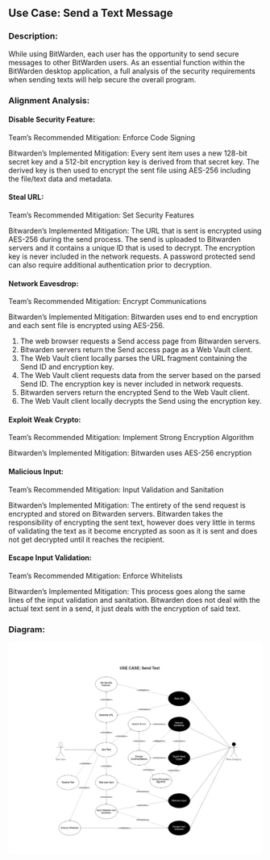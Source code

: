 ## Use Case: Send a Text Message

### Description:
While using BitWarden, each user has the opportunity to send secure messages to other BitWarden users. As an essential function within the BitWarden desktop application, a full analysis of the security requirements when sending texts will help secure the overall program.

### Alignment Analysis:

#### Disable Security Feature:

Team’s Recommended Mitigation: Enforce Code Signing

Bitwarden’s Implemented Mitigation: Every sent item uses a new 128-bit secret key and a 512-bit encryption key is derived from that secret key.  The derived key is then used to encrypt the sent file using AES-256 including the file/text data and metadata.

#### Steal URL:

Team’s Recommended Mitigation: Set Security Features

Bitwarden’s Implemented Mitigation: The URL that is sent is encrypted using AES-256 during the send process.  The send is uploaded to Bitwarden servers and it contains a unique ID that is used to decrypt.  The encryption key is never included in the network requests.  A password protected send can also require additional authentication prior to decryption.

#### Network Eavesdrop:

Team’s Recommended Mitigation: Encrypt Communications

Bitwarden’s Implemented Mitigation: Bitwarden uses end to end encryption and each sent file is encrypted using AES-256.  
1.	The web browser requests a Send access page from Bitwarden servers.
2.	Bitwarden servers return the Send access page as a Web Vault client.
3.	The Web Vault client locally parses the URL fragment containing the Send ID and encryption key.
4.	The Web Vault client requests data from the server based on the parsed Send ID. The encryption key is never included in network requests.
5.	Bitwarden servers return the encrypted Send to the Web Vault client.
6.	The Web Vault client locally decrypts the Send using the encryption key.

#### Exploit Weak Crypto: 

Team’s Recommended Mitigation: Implement Strong Encryption Algorithm

Bitwarden’s Implemented Mitigation: Bitwarden uses AES-256 encryption

#### Malicious Input:

Team’s Recommended Mitigation: Input Validation and Sanitation

Bitwarden’s Implemented Mitigation: The entirety of the send request is encrypted and stored on Bitwarden servers.  Bitwarden takes the responsibility of encrypting the sent text, however does very little in terms of validating the text as it become encrypted as soon as it is sent and does not get decrypted until it reaches the recipient.

#### Escape Input Validation:

Team’s Recommended Mitigation: Enforce Whitelists

Bitwarden’s Implemented Mitigation: This process goes along the same lines of the input validation and sanitation.  Bitwarden does not deal with the actual text sent in a send, it just deals with the encryption of said text.


### Diagram:
![](https://github.com/DoctorEww/software-assurance/blob/main/usecase/send_text/SendText_V2.drawio.jpg)
